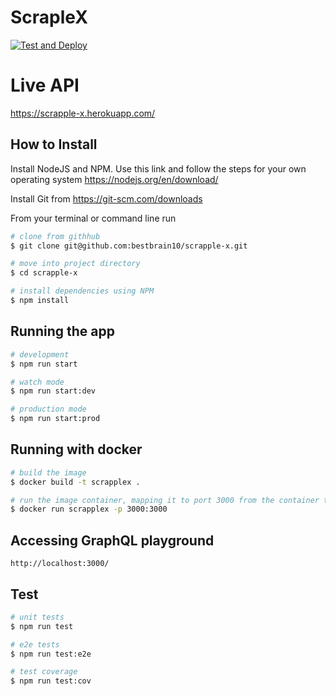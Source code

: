 # ScrapleX

[![Test and Deploy](https://github.com/bestbrain10/scrapple-x/actions/workflows/pipelines.yml/badge.svg)](https://github.com/bestbrain10/scrapple-x/actions/workflows/pipelines.yml)

# Live API

https://scrapple-x.herokuapp.com/


## How to Install

Install NodeJS and NPM. Use this link and follow the steps for your own operating system https://nodejs.org/en/download/

Install Git from https://git-scm.com/downloads

From your terminal or command line run

```bash
# clone from githhub
$ git clone git@github.com:bestbrain10/scrapple-x.git

# move into project directory
$ cd scrapple-x

# install dependencies using NPM
$ npm install
```

## Running the app

```bash
# development
$ npm run start

# watch mode
$ npm run start:dev

# production mode
$ npm run start:prod
```

## Running with docker

```bash
# build the image
$ docker build -t scrapplex .

# run the image container, mapping it to port 3000 from the container to you computer port 3000
$ docker run scrapplex -p 3000:3000

```
## Accessing GraphQL playground

`http://localhost:3000/`

## Test

```bash
# unit tests
$ npm run test

# e2e tests
$ npm run test:e2e

# test coverage
$ npm run test:cov
```
